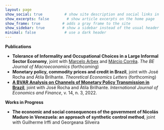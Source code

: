 ```yaml
---
layout: page
show_social: true          # show site description and social links in the footer
show_excerpts: false        # show article excerpts on the home page
show_frame: true          # adds a gray frame to the site
show_sidebar: true        # show a sidebar instead of the usual header
minimal: false             # use a dark header
---
```


**Publications**
- **Tolerance of Informality and Occupational Choices in a Large Informal Sector Economy**, joint with [Marcelo Arbex](https://sites.google.com/site/arbexmarcelo/) and [Márcio Corrêa](https://orcid.org/0000-0001-6715-6753). _The BE Journal of Macroeconomics_ (forthcoming)
- **Monetary policy, commodity prices and credit in Brazil**, joint with José Rocha and Átila Brilhante. _Theoretical Economics Letters_ (forthcoming)
- **[A BVAR Analysis on Channels of Monetary Policy Transmission in Brazil](https://doi.org/10.5539/ijef.v14n3p19)**, joint with José Rocha and Átila Brilhante. _International Journal of Economics and Finance_, v. 14, n. 3, 2022.


**Works in Progress**
- **The economic and social consequences of the government of Nicolás Maduro in Venezuela: an approach of synthetic control method**, joint with Guilherme Irffi and Georgeana Silveira

